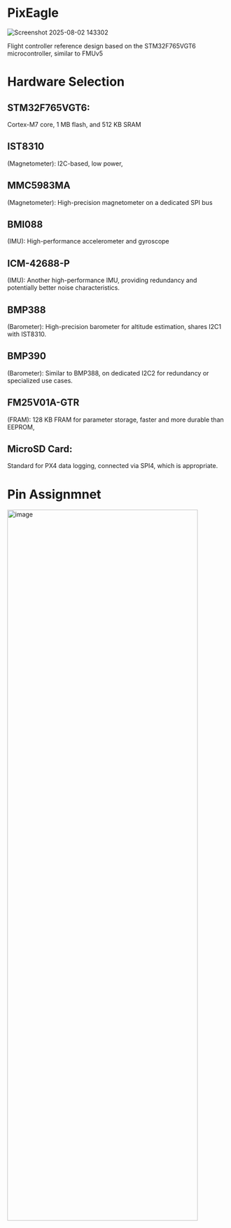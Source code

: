 # PixEagle
![Screenshot 2025-08-02 143302](https://github.com/user-attachments/assets/5958b0be-9736-45da-82f3-39a60d72d2f4)


Flight controller  reference design based on the STM32F765VGT6 microcontroller, similar to  FMUv5

# Hardware Selection


## STM32F765VGT6:
Cortex-M7 core, 1 MB flash, and 512 KB SRAM
## IST8310 
(Magnetometer): I2C-based, low power, 
## MMC5983MA 
(Magnetometer): High-precision magnetometer on a dedicated SPI bus 
## BMI088 
(IMU): High-performance accelerometer and gyroscope 
## ICM-42688-P 
(IMU): Another high-performance IMU, providing redundancy and potentially better noise characteristics.
## BMP388 
(Barometer): High-precision barometer for altitude estimation, shares I2C1 with IST8310.
## BMP390 
(Barometer): Similar to BMP388, on dedicated I2C2 for redundancy or specialized use cases.
## FM25V01A-GTR 
(FRAM): 128 KB FRAM for parameter storage, faster and more durable than EEPROM, 
## MicroSD Card: 
Standard for PX4 data logging, connected via SPI4, which is appropriate.

# Pin Assignmnet 

<img width="435" height="1621" alt="image" src="https://github.com/user-attachments/assets/8e4169dc-6607-411e-a680-ceb5e197ef5e" />


